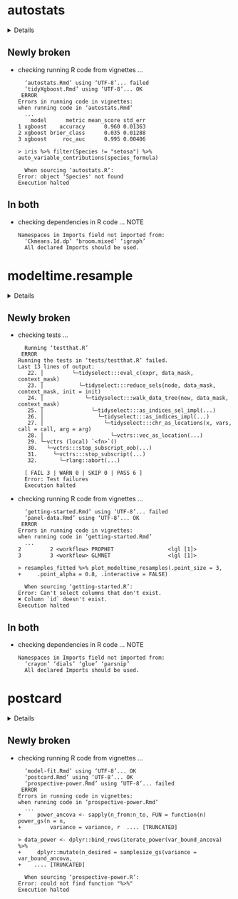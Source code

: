 # autostats

<details>

* Version: 0.4.1
* GitHub: https://github.com/Harrison4192/autostats
* Source code: https://github.com/cran/autostats
* Date/Publication: 2024-06-04 09:44:44 UTC
* Number of recursive dependencies: 199

Run `revdepcheck::revdep_details(, "autostats")` for more info

</details>

## Newly broken

*   checking running R code from vignettes ...
    ```
      ‘autostats.Rmd’ using ‘UTF-8’... failed
      ‘tidyXgboost.Rmd’ using ‘UTF-8’... OK
     ERROR
    Errors in running code in vignettes:
    when running code in ‘autostats.Rmd’
      ...
        model      metric mean_score std_err
    1 xgboost    accuracy      0.960 0.01363
    2 xgboost brier_class      0.035 0.01288
    3 xgboost     roc_auc      0.995 0.00406
    
    > iris %>% filter(Species != "setosa") %>% auto_variable_contributions(species_formula)
    
      When sourcing ‘autostats.R’:
    Error: object 'Species' not found
    Execution halted
    ```

## In both

*   checking dependencies in R code ... NOTE
    ```
    Namespaces in Imports field not imported from:
      ‘Ckmeans.1d.dp’ ‘broom.mixed’ ‘igraph’
      All declared Imports should be used.
    ```

# modeltime.resample

<details>

* Version: 0.2.3
* GitHub: https://github.com/business-science/modeltime.resample
* Source code: https://github.com/cran/modeltime.resample
* Date/Publication: 2023-04-12 15:50:02 UTC
* Number of recursive dependencies: 234

Run `revdepcheck::revdep_details(, "modeltime.resample")` for more info

</details>

## Newly broken

*   checking tests ...
    ```
      Running ‘testthat.R’
     ERROR
    Running the tests in ‘tests/testthat.R’ failed.
    Last 13 lines of output:
       22. │         └─tidyselect:::eval_c(expr, data_mask, context_mask)
       23. │           └─tidyselect:::reduce_sels(node, data_mask, context_mask, init = init)
       24. │             └─tidyselect:::walk_data_tree(new, data_mask, context_mask)
       25. │               └─tidyselect:::as_indices_sel_impl(...)
       26. │                 └─tidyselect:::as_indices_impl(...)
       27. │                   └─tidyselect:::chr_as_locations(x, vars, call = call, arg = arg)
       28. │                     └─vctrs::vec_as_location(...)
       29. └─vctrs (local) `<fn>`()
       30.   └─vctrs:::stop_subscript_oob(...)
       31.     └─vctrs:::stop_subscript(...)
       32.       └─rlang::abort(...)
      
      [ FAIL 3 | WARN 0 | SKIP 0 | PASS 6 ]
      Error: Test failures
      Execution halted
    ```

*   checking running R code from vignettes ...
    ```
      ‘getting-started.Rmd’ using ‘UTF-8’... failed
      ‘panel-data.Rmd’ using ‘UTF-8’... OK
     ERROR
    Errors in running code in vignettes:
    when running code in ‘getting-started.Rmd’
      ...
    2         2 <workflow> PROPHET                 <lgl [1]>        
    3         3 <workflow> GLMNET                  <lgl [1]>        
    
    > resamples_fitted %>% plot_modeltime_resamples(.point_size = 3, 
    +     .point_alpha = 0.8, .interactive = FALSE)
    
      When sourcing ‘getting-started.R’:
    Error: Can't select columns that don't exist.
    ✖ Column `id` doesn't exist.
    Execution halted
    ```

## In both

*   checking dependencies in R code ... NOTE
    ```
    Namespaces in Imports field not imported from:
      ‘crayon’ ‘dials’ ‘glue’ ‘parsnip’
      All declared Imports should be used.
    ```

# postcard

<details>

* Version: 1.0.1
* GitHub: https://github.com/NovoNordisk-OpenSource/postcard
* Source code: https://github.com/cran/postcard
* Date/Publication: 2025-07-01 07:10:02 UTC
* Number of recursive dependencies: 127

Run `revdepcheck::revdep_details(, "postcard")` for more info

</details>

## Newly broken

*   checking running R code from vignettes ...
    ```
      ‘model-fit.Rmd’ using ‘UTF-8’... OK
      ‘postcard.Rmd’ using ‘UTF-8’... OK
      ‘prospective-power.Rmd’ using ‘UTF-8’... failed
     ERROR
    Errors in running code in vignettes:
    when running code in ‘prospective-power.Rmd’
      ...
    +     power_ancova <- sapply(n_from:n_to, FUN = function(n) power_gs(n = n, 
    +         variance = variance, r  .... [TRUNCATED] 
    
    > data_power <- dplyr::bind_rows(iterate_power(var_bound_ancova) %>% 
    +     dplyr::mutate(n_desired = samplesize_gs(variance = var_bound_ancova, 
    +    .... [TRUNCATED] 
    
      When sourcing ‘prospective-power.R’:
    Error: could not find function "%>%"
    Execution halted
    ```

